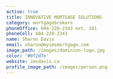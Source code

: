 ```yaml
---
active: true
title: INNOVATIVE MORTGAGE SOLUTIONS
category: mortgagebrokers
phoneOffice: 604-220-2343 ext. 101
phoneCell: 604-220-2343
name: Sharon Davis
email: sharon@myimsmortgage.com
image_path: /images/dominion-logo.jpg
color: '#0f2d7e'
website: imsdavis.ca
profile_image_path: /images/person.png
---
```

